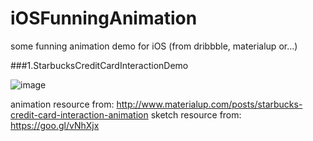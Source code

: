 # iOSFunningAnimation
some funning animation demo for iOS (from dribbble, materialup  or...)

###1.StarbucksCreditCardInteractionDemo 

![image](https://github.com/JianwenYan/iOSFunningAnimation/master/readme-assets/StarbucksCreditCardInteractionDemo.gif)

animation resource from:
http://www.materialup.com/posts/starbucks-credit-card-interaction-animation
sketch resource from:
https://goo.gl/vNhXjx 

